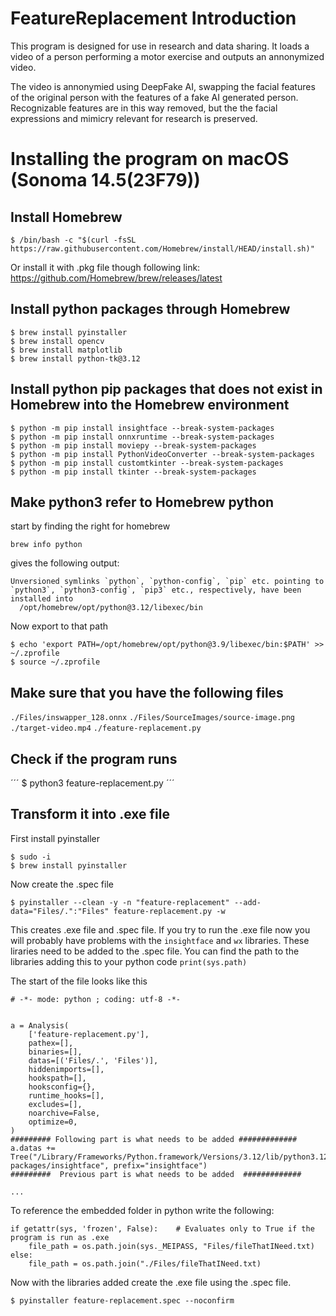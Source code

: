 # FeatureReplacement Introduction
This program is designed for use in research and data sharing. It loads a video of a person performing a motor exercise and outputs an annonymized video. 

The video is annonymied using DeepFake AI, swapping the facial features of the original person with the features of a fake AI generated person. Recognizable features are in this way removed, but the the facial expressions and mimicry relevant for research is preserved. 

# Installing the program on macOS (Sonoma 14.5(23F79))
## Install Homebrew
```
$ /bin/bash -c "$(curl -fsSL https://raw.githubusercontent.com/Homebrew/install/HEAD/install.sh)"
```
Or install it with .pkg file though following link: https://github.com/Homebrew/brew/releases/latest

## Install python packages through Homebrew
```
$ brew install pyinstaller
$ brew install opencv
$ brew install matplotlib
$ brew install python-tk@3.12
```
## Install python pip packages that does not exist in Homebrew into the Homebrew environment 
```
$ python -m pip install insightface --break-system-packages
$ python -m pip install onnxruntime --break-system-packages
$ python -m pip install moviepy --break-system-packages
$ python -m pip install PythonVideoConverter --break-system-packages
$ python -m pip install customtkinter --break-system-packages
$ python -m pip install tkinter --break-system-packages
```

## Make python3 refer to Homebrew python
start by finding the right for homebrew
```
brew info python
```
gives the following output: 
```
Unversioned symlinks `python`, `python-config`, `pip` etc. pointing to
`python3`, `python3-config`, `pip3` etc., respectively, have been installed into
  /opt/homebrew/opt/python@3.12/libexec/bin
```
Now export to that path
```
$ echo 'export PATH=/opt/homebrew/opt/python@3.9/libexec/bin:$PATH' >> ~/.zprofile
$ source ~/.zprofile
```

## Make sure that you have the following files
`./Files/inswapper_128.onnx`
`./Files/SourceImages/source-image.png`
`./target-video.mp4`
`./feature-replacement.py`

## Check if the program runs
´´´
$ python3 feature-replacement.py 
´´´

## Transform it into .exe file 
First install pyinstaller
```
$ sudo -i         
$ brew install pyinstaller
```
Now create the .spec file 
```
$ pyinstaller --clean -y -n "feature-replacement" --add-data="Files/.":"Files" feature-replacement.py -w
```

This creates .exe file and .spec file. If you try to run the .exe file now you will probably have problems with the `insightface` and `wx` libraries. These liraries need to be added to the .spec file. You can find the path to the libraries adding this to your python code `print(sys.path)`

The start of the file looks like this
```
# -*- mode: python ; coding: utf-8 -*-


a = Analysis(
    ['feature-replacement.py'],
    pathex=[],
    binaries=[],
    datas=[('Files/.', 'Files')],
    hiddenimports=[],
    hookspath=[],
    hooksconfig={},
    runtime_hooks=[],
    excludes=[],
    noarchive=False,
    optimize=0,
)
######### Following part is what needs to be added #############
a.datas += Tree("/Library/Frameworks/Python.framework/Versions/3.12/lib/python3.12/site-packages/insightface", prefix="insightface")
#########  Previous part is what needs to be added  #############

...
```

To reference the embedded folder in python write the following: 
```
if getattr(sys, 'frozen', False):    # Evaluates only to True if the program is run as .exe
    file_path = os.path.join(sys._MEIPASS, "Files/fileThatINeed.txt)
else:
    file_path = os.path.join("./Files/fileThatINeed.txt)
```

Now with the libraries added create the .exe file using the .spec file. 
```
$ pyinstaller feature-replacement.spec --noconfirm
```
